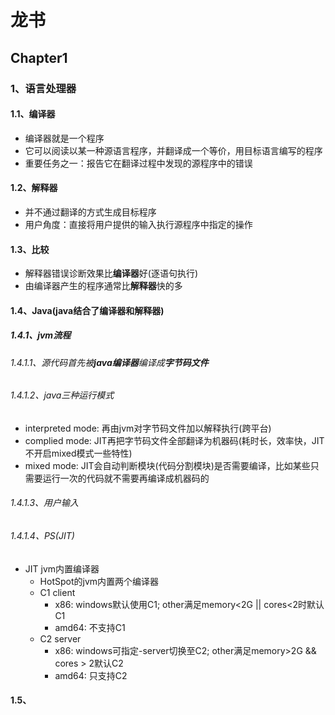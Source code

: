 # 龙书

## Chapter1

### 1、语言处理器

#### 1.1、编译器

* 编译器就是一个程序
* 它可以阅读以某一种源语言程序，并翻译成一个等价，用目标语言编写的程序
* 重要任务之一：报告它在翻译过程中发现的源程序中的错误

#### 1.2、解释器

* 并不通过翻译的方式生成目标程序
* 用户角度：直接将用户提供的输入执行源程序中指定的操作

#### 1.3、比较

* 解释器错误诊断效果比**编译器**好(逐语句执行)
* 由编译器产生的程序通常比**解释器**快的多

#### 1.4、Java(java结合了**编译器**和解释器)

##### 1.4.1、jvm流程

###### 1.4.1.1、源代码首先被**java编译器**编译成**字节码文件**

###### 1.4.1.2、java三种运行模式
* interpreted mode: 再由jvm对字节码文件加以解释执行(跨平台)
* complied mode: JIT再把字节码文件全部翻译为机器码(耗时长，效率快，JIT不开启mixed模式一些特性)
* mixed mode: JIT会自动判断模块(代码分割模块)是否需要编译，比如某些只需要运行一次的代码就不需要再编译成机器码的
###### 1.4.1.3、用户输入
###### 1.4.1.4、PS(JIT)
  * JIT jvm内置编译器
    * HotSpot的jvm内置两个编译器
    * C1 client
      * x86: windows默认使用C1; other满足memory<2G || cores<2时默认C1
      * amd64: 不支持C1
    * C2 server
      * x86: windows可指定-server切换至C2; other满足memory>2G && cores > 2默认C2
      * amd64: 只支持C2

#### 1.5、

